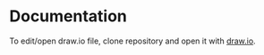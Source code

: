 <h1>Documentation</h1>

To edit/open draw.io file, clone repository and open it with [draw.io](https://app.diagrams.net/).

